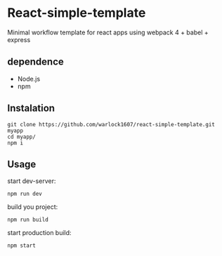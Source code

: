# React-simple-template

Minimal workflow template for react apps using webpack 4 + babel + express

## dependence

 - Node.js
 - npm

## Instalation

    git clone https://github.com/warlock1607/react-simple-template.git myapp
    cd myapp/
    npm i

## Usage

start dev-server:

    npm run dev
build you project:

    npm run build
start production build:

    npm start

